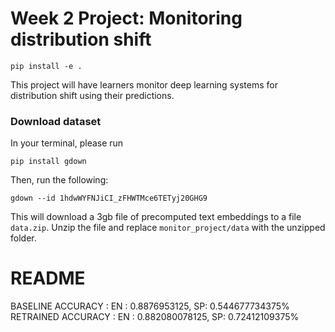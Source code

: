 # Week 2 Project: Monitoring distribution shift

```
pip install -e .
```

This project will have learners monitor deep learning systems for distribution shift using their predictions.

### Download dataset

In your terminal, please run
```
pip install gdown
```
Then, run the following:
```
gdown --id 1hdwWYFNJiCI_zFHWTMce6TETyj20GHG9
```
This will download a 3gb file of precomputed text embeddings to a file `data.zip`. Unzip the file and replace `monitor_project/data` with the unzipped folder. 

# README
BASELINE ACCURACY  : EN : 0.8876953125, SP: 0.544677734375%
RETRAINED ACCURACY : EN : 0.882080078125, SP: 0.72412109375%
